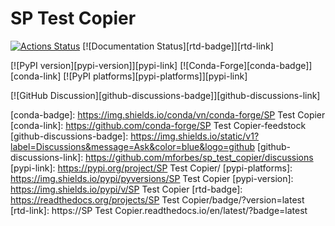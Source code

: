 # SP Test Copier

[![Actions Status][actions-badge]][actions-link]
[![Documentation Status][rtd-badge]][rtd-link]

[![PyPI version][pypi-version]][pypi-link]
[![Conda-Forge][conda-badge]][conda-link]
[![PyPI platforms][pypi-platforms]][pypi-link]

[![GitHub Discussion][github-discussions-badge]][github-discussions-link]

<!-- SPHINX-START -->

<!-- prettier-ignore-start -->
[actions-badge]:            https://github.com/mforbes/sp_test_copier/workflows/CI/badge.svg
[actions-link]:             https://github.com/mforbes/sp_test_copier/actions
[conda-badge]:              https://img.shields.io/conda/vn/conda-forge/SP Test Copier
[conda-link]:               https://github.com/conda-forge/SP Test Copier-feedstock
[github-discussions-badge]: https://img.shields.io/static/v1?label=Discussions&message=Ask&color=blue&logo=github
[github-discussions-link]:  https://github.com/mforbes/sp_test_copier/discussions
[pypi-link]:                https://pypi.org/project/SP Test Copier/
[pypi-platforms]:           https://img.shields.io/pypi/pyversions/SP Test Copier
[pypi-version]:             https://img.shields.io/pypi/v/SP Test Copier
[rtd-badge]:                https://readthedocs.org/projects/SP Test Copier/badge/?version=latest
[rtd-link]:                 https://SP Test Copier.readthedocs.io/en/latest/?badge=latest

<!-- prettier-ignore-end -->
